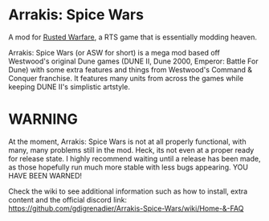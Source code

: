 # Arrakis: Spice Wars
A mod for [Rusted Warfare](https://store.steampowered.com/app/647960/Rusted_Warfare__RTS/), a RTS game that is essentially modding heaven.

Arrakis: Spice Wars (or ASW for short) is a mega mod based off Westwood's original Dune games (DUNE II, Dune 2000, Emperor: Battle For Dune) with some extra features and things from Westwood's Command & Conquer franchise. It features many units from across the games while keeping DUNE II's simplistic artstyle.

# WARNING
At the moment, Arrakis: Spice Wars is not at all properly functional, with many, many problems still in the mod. Heck, its not even at a proper ready for release state. I highly recommend waiting until a release has been made, as those hopefully run much more stable with less bugs appearing. YOU HAVE BEEN WARNED!

Check the wiki to see additional information such as how to install, extra content and the official discord link: https://github.com/gdigrenadier/Arrakis-Spice-Wars/wiki/Home-&-FAQ